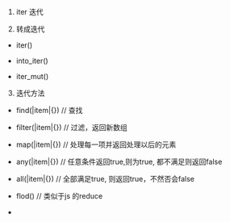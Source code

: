 1. iter 迭代

2. 转成迭代

+ iter()

+ into_iter()

+ iter_mut()

3. 迭代方法

+ find(|item|{}) // 查找

+ filter(|item|{})  // 过滤，返回新数组

+ map(|item|{}) // 处理每一项并返回处理以后的元素

+ any(|item|{}) // 任意条件返回true,则为true,  都不满足则返回false

+ all(|item|{}) // 全部满足true, 则返回true，不然否会false

+ flod() // 类似于js 的reduce

+ 